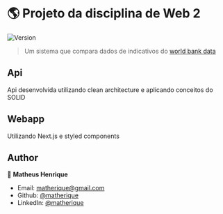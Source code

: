 # 🌎 Projeto da disciplina de Web 2

![Version](https://img.shields.io/badge/version-1.0.0-blue.svg?cacheSeconds=2592000)

> Um sistema que compara dados de indicativos do [world bank data](https://data.worldbank.org/)



## Api

Api desenvolvida utilizando clean architecture e aplicando conceitos do SOLID

## Webapp

Utilizando Next.js e styled components

## Author

👤 **Matheus Henrique**

- Email: matherique@gmail.com
- Github: [@matherique](https://github.com/matherique)
- LinkedIn: [@matherique](https://linkedin.com/in/matherique)


